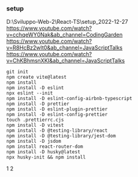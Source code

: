 



### setup
D:\Sviluppo-Web-2\React-TS\setup_2022-12-27
https://www.youtube.com/watch?v=cchqeWY0Nak&ab_channel=CodingGarden
https://www.youtube.com/watch?v=R8HcBz2wlt0&ab_channel=JavaScriptTalks
https://www.youtube.com/watch?v=ChKBhmsnXKI&ab_channel=JavaScriptTalks
```
git init
npm create vite@latest
npm install
npm install -D eslint
npx eslint --init
npm install -D eslint-config-airbnb-typescript
npm install -D prettier
npm install -D eslint-plugin-prettier
npm install -D eslint-config-prettier
touch .prettierrc.cjs
npm install -D vitest
npm install -D @testing-library/react
npm install -D @testing-library/jest-dom
npm install -D jsdom
npm install react-router-dom
npm install -D husky@latest
npx husky-init && npm install
```
1
2